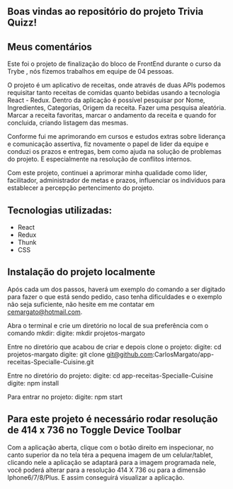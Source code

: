 ## Boas vindas ao repositório do projeto Trivia Quizz!

## Meus comentários

Este foi o projeto de finalização do bloco de FrontEnd durante o curso da Trybe , nós fizemos trabalhos em equipe de 04 pessoas.

O projeto é um aplicativo de receitas, onde através de duas APIs podemos requisitar tanto receitas de comidas quanto bebidas usando a tecnologia React - Redux.
Dentro da aplicação é possível pesquisar por Nome, Ingredientes, Categorias, Origem da receita. Fazer uma pesquisa aleatória. Marcar a receita favoritas, marcar o andamento da receita e quando for concluida, criando listagem das mesmas. 

Conforme fui me aprimorando em cursos e estudos extras sobre liderança e comunicação assertiva,  fiz novamente o papel de lider da equipe e conduzi os prazos e entregas, bem como ajuda na solução de problemas do projeto. E especialmente na resolução de conflitos internos.

Com este projeto, continuei a aprimorar minha qualidade como líder, facilitador, administrador de metas e prazos, influenciar os indivíduos para establecer a percepção pertencimento do projeto.

## Tecnologias utilizadas:
  - React
  - Redux
  - Thunk
  - CSS

## Instalação do projeto localmente

Após cada um dos passos, haverá um exemplo do comando a ser digitado para fazer o que está sendo pedido, caso tenha dificuldades e o exemplo não seja suficiente, não hesite em me contatar em cemargato@hotmail.com.

Abra o terminal e crie um diretório no local de sua preferência com o comando mkdir:
  digite: mkdir projetos-margato

Entre no diretório que acabou de criar e depois clone o projeto:
  digite: cd projetos-margato
  digite: git clone git@github.com:CarlosMargato/app-receitas-Specialle-Cuisine.git
  
Entre no diretório do projeto:
  digite: cd app-receitas-Specialle-Cuisine
  digite: npm install

Para entrar no projeto:
  digite: npm start
  
## Para este projeto é necessário rodar resolução de 414 x 736 no Toggle Device Toolbar

Com a aplicação aberta, clique com o botão direito em inspecionar, no canto superior da no tela téra a pequena imagem de um celular/tablet,  clicando nele a aplicação se adaptará para a imagem programada nele, você poderá alterar para a resolução 414 X 736 ou para a dimensão Iphone6/7/8/Plus. E assim conseguirá visualizar a aplicação.
